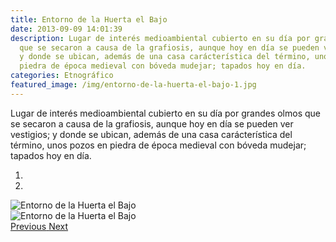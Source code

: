```yaml
---
title: Entorno de la Huerta el Bajo
date: 2013-09-09 14:01:39
description: Lugar de interés medioambiental cubierto en su día por grandes olmos
  que se secaron a causa de la grafiosis, aunque hoy en día se pueden ver vestigios;
  y donde se ubican, además de una casa carácterística del término, unos pozos en
  piedra de época medieval con bóveda mudejar; tapados hoy en día.
categories: Etnográfico
featured_image: /img/entorno-de-la-huerta-el-bajo-1.jpg
---
```



Lugar de interés medioambiental cubierto en su día por grandes olmos que se secaron a causa de la grafiosis, aunque hoy en día se pueden ver vestigios; y donde se ubican, además de una casa carácterística del término, unos pozos en piedra de época medieval con bóveda mudejar; tapados hoy en día.

<div id="myCarousel" class="carousel slide" df-ride="carousel">
  <!-- Indicators -->
  <ol class="carousel-indicators">
    <li df-target="#myCarousel" df-slide-to="0" class="active"></li>
    <li df-target="#myCarousel" df-slide-to="1"></li>
  </ol>
  <!-- Wrapper for slides -->
  <div class="carousel-inner" role="listbox">
    <div class="item active">
      <img src="/img/entorno-de-la-huerta-el-bajo-1.jpg" alt="Entorno de la Huerta el Bajo">
    </div>
    <div class="item">
      <img src="/img/entorno-de-la-huerta-el-bajo-2.jpg" alt="Entorno de la Huerta el Bajo">
    </div>
  <!-- Left and right controls -->
  <a class="left carousel-control" href="#myCarousel" role="button" df-slide="prev">
    <span class="glyphicon glyphicon-chevron-left" aria-hidden="true"></span>
    <span class="sr-only">Previous</span>
  </a>
  <a class="right carousel-control" href="#myCarousel" role="button" df-slide="next">
    <span class="glyphicon glyphicon-chevron-right" aria-hidden="true"></span>
    <span class="sr-only">Next</span>
  </a>
</div>
